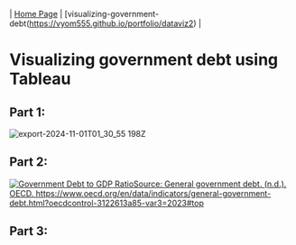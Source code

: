 | [Home Page](https://vyom555.github.io/portfolio/) | [visualizing-government-debt(https://vyom555.github.io/portfolio/dataviz2) |

# Visualizing government debt using Tableau

## Part 1:
![export-2024-11-01T01_30_55 198Z](https://github.com/user-attachments/assets/98c0e9ed-789b-4d87-8c80-31cd81de2b47)

## Part 2:
<div class='tableauPlaceholder' id='viz1730429408288' style='position: relative'>
  <noscript>
  <a href='#'>
  <img alt='Government Debt to GDP RatioSource: General government debt. (n.d.). OECD. https:&#47;&#47;www.oecd.org&#47;en&#47;data&#47;indicators&#47;general-government-debt.html?oecdcontrol-3122613a85-var3=2023#top 'src='https:&#47;&#47;public.tableau.com&#47;static&#47;images&#47;da&#47;dataviz2_17304279798360&#47;Sheet1&#47;1_rss.png' style='border: none' />
  </a>
  </noscript>
  <object class='tableauViz'  style='display:none;'>
  <param name='host_url' value='https%3A%2F%2Fpublic.tableau.com%2F' /> 
  <param name='embed_code_version' value='3' /> 
  <param name='site_root' value='' />
  <param name='name' value='dataviz2_17304279798360&#47;Sheet1' />
  <param name='tabs' value='no' />
  <param name='toolbar' value='yes' />
  <param name='static_image' value='https:&#47;&#47;public.tableau.com&#47;static&#47;images&#47;da&#47;dataviz2_17304279798360&#47;Sheet1&#47;1.png'/> 
  <param name='animate_transition' value='yes' />
  <param name='display_static_image' value='yes' />
  <param name='display_spinner' value='yes' />
  <param name='display_overlay' value='yes' />
  <param name='display_count' value='yes' />
  <param name='language' value='en-US' />
  <param name='filter' value='publish=yes'/>
  </object>
</div>                
<script type='text/javascript'>                    
  var divElement = document.getElementById('viz1730429408288');                    
  var vizElement = divElement.getElementsByTagName('object')[0];                    
  vizElement.style.width='100%';
  vizElement.style.height=(divElement.offsetWidth*0.75)+'px';                    
  var scriptElement = document.createElement('script');                    
  scriptElement.src = 'https://public.tableau.com/javascripts/api/viz_v1.js';                    
  vizElement.parentNode.insertBefore(scriptElement, vizElement);                
</script>

## Part 3:
 
